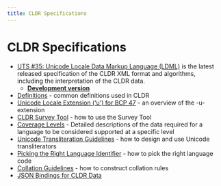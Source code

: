 ```yaml
---
title: CLDR Specifications
---
```


# CLDR Specifications

- [UTS #35: Unicode Locale Data Markup Language (LDML)](https://www.unicode.org/reports/tr35/) is the latest released specification of the CLDR XML format and algorithms, including the interpretation of the CLDR data.
    - [**Development version**](http://www.unicode.org/reports/tr35/proposed.html)
- [Definitions](/index/cldr-spec/definitions) - common definitions used in CLDR
- [Unicode Locale Extension (‘u’) for BCP 47](/index/bcp47-extension) - an overview of the -u- extension
- [CLDR Survey Tool](/index/survey-tool) - how to use the Survey Tool
- [Coverage Levels](https://www.google.com/url?q=https%3A%2F%2Fcldr.unicode.org%2Findex%2Fcldr-spec%2Fcoverage-levels&sa=D&sntz=1&usg=AOvVaw0k_LrECnZYzNCWCazI9c3c) - Detailed descriptions of the data required for a language to be considered supported at a specific level
- [Unicode Transliteration Guidelines](/index/cldr-spec/transliteration-guidelines) - how to design and use Unicode transliterators
- [Picking the Right Language Identifier](/index/cldr-spec/picking-the-right-language-code) - how to pick the right language code
- [Collation Guidelines](/index/cldr-spec/collation-guidelines) - how to construct collation rules
- [JSON Bindings for CLDR Data](/index/cldr-spec/cldr-json-bindings)

